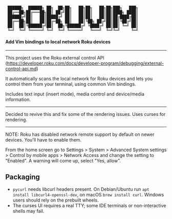 ```
 ██████╗  ██████╗ ██╗  ██╗██╗   ██╗██╗   ██╗██╗███╗   ███╗
 ██╔══██╗██╔═══██╗██║ ██╔╝██║   ██║██║   ██║██║████╗ ████║
 ██████╔╝██║   ██║█████╔╝ ██║   ██║██║   ██║██║██╔████╔██║
 ██╔══██╗██║   ██║██╔═██╗ ██║   ██║╚██╗ ██╔╝██║██║╚██╔╝██║
 ██║  ██║╚██████╔╝██║  ██╗╚██████╔╝ ╚████╔╝ ██║██║ ╚═╝ ██║
 ╚═╝  ╚═╝ ╚═════╝ ╚═╝  ╚═╝ ╚═════╝   ╚═══╝  ╚═╝╚═╝     ╚═╝
```
#### Add Vim bindings to local network Roku devices

----

This project uses the Roku external control API
(https://developer.roku.com/docs/developer-program/debugging/external-control-api.md)

It automatically scans the local network for Roku devices and lets you control them from your terminal, using common Vim bindings.

Includes text input (insert mode), media control and device/media information.

----

Decided to revive this and fix some of the rendering issues.  Uses curses for rendering.

----

NOTE:  Roku has disabled network remote support by default on newer devices.  You'll have to enable them.

From the home screen go to Settings > System > Advanced System settings > Control by mobile apps > Network Access and change the setting to "Enabled". A warning will come up, select "Yes, allow".

## Packaging

- `pycurl` needs libcurl headers present. On Debian/Ubuntu run `apt install libcurl4-openssl-dev`, on macOS `brew install curl`. Windows users should rely on the prebuilt wheels.
- The curses UI requires a real TTY; some IDE terminals or non-interactive shells may fail.
